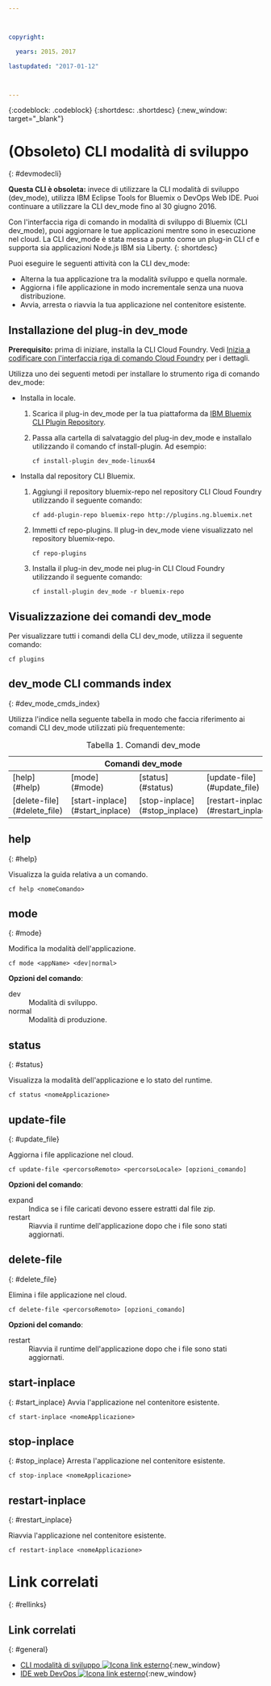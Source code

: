 ```yaml
---



copyright:

  years: 2015，2017

lastupdated: "2017-01-12"



---
```


{:codeblock: .codeblock}
{:shortdesc: .shortdesc}
{:new_window: target="_blank"}

# (Obsoleto) CLI modalità di sviluppo
{: #devmodecli}

**Questa CLI è obsoleta:** invece di utilizzare la CLI modalità di sviluppo (dev_mode), utilizza IBM Eclipse Tools for Bluemix o DevOps Web IDE. Puoi continuare a utilizzare la CLI dev_mode fino al 30 giugno 2016.

Con l'interfaccia riga di comando in modalità di sviluppo di Bluemix (CLI dev_mode), puoi aggiornare le tue applicazioni mentre sono in esecuzione nel cloud. La CLI dev_mode è stata messa a punto come un plug-in CLI cf e supporta sia applicazioni Node.js IBM sia Liberty.
{: shortdesc}


Puoi eseguire le seguenti attività con la CLI dev_mode:
- Alterna la tua applicazione tra la modalità sviluppo e quella normale.
- Aggiorna i file applicazione in modo incrementale senza una nuova distribuzione.
- Avvia, arresta o riavvia la tua applicazione nel contenitore esistente.

## Installazione del plug-in dev_mode
**Prerequisito:** prima di iniziare, installa la CLI Cloud Foundry. Vedi [Inizia a codificare con l'interfaccia riga di comando Cloud Foundry](https://github.com/cloudfoundry/cli) per i dettagli.


Utilizza uno dei seguenti metodi per installare lo strumento riga di comando dev_mode:
- Installa in locale.
  1. Scarica il plug-in dev_mode per la tua piattaforma da [IBM Bluemix CLI Plugin Repository](http://plugins.ng.bluemix.net).
  2. Passa alla cartella di salvataggio del plug-in dev_mode e installalo utilizzando il comando cf install-plugin. Ad esempio:

        ```
        cf install-plugin dev_mode-linux64
        ```

- Installa dal repository CLI Bluemix.
  1. Aggiungi il repository bluemix-repo nel repository CLI Cloud Foundry utilizzando il seguente comando:

        ```
        cf add-plugin-repo bluemix-repo http://plugins.ng.bluemix.net
        ```

  2. Immetti cf repo-plugins. Il plug-in dev_mode viene visualizzato nel repository bluemix-repo.

		```
        cf repo-plugins
        ```

  3. Installa il plug-in dev_mode nei plug-in CLI Cloud Foundry utilizzando il seguente comando:

        ```
        cf install-plugin dev_mode -r bluemix-repo
        ```

## Visualizzazione dei comandi dev_mode

Per visualizzare tutti i comandi della CLI dev_mode, utilizza il seguente comando:

```
cf plugins
```

## dev_mode CLI commands index
{: #dev_mode_cmds_index}

Utilizza l'indice nella seguente tabella in modo che faccia riferimento ai comandi CLI dev_mode utilizzati più frequentemente:

<table summary="dev_mode commands index">
<caption>Tabella 1. Comandi dev_mode</caption>
 <thead>
 <th colspan="4">Comandi dev_mode</th>
 </thead>
 <tbody>
 <tr>
 <td>[help](#help)</td>
 <td>[mode](#mode)</td>
 <td>[status](#status)</td>
 <td>[update-file](#update_file)</td>
 </tr>
 <tr>
 <td>[delete-file](#delete_file)</td>
 <td>[start-inplace](#start_inplace)</td>
 <td>[stop-inplace](#stop_inplace)</td>
 <td>[restart-inplace](#restart_inplace)</td>
 </tr>
  </tbody>
 </table>


## help
{: #help}

Visualizza la guida relativa a un comando.

```
cf help <nomeComando>
```


## mode
{: #mode}

Modifica la modalità dell'applicazione.

```
cf mode <appName> <dev|normal>
```
<strong>Opzioni del comando</strong>:

   <dl>
   <dt>dev</dt>
   <dd>Modalità di sviluppo.</dd>
   <dt>normal</dt>
   <dd>Modalità di produzione.</dd>
   </dl>


## status
{: #status}

Visualizza la modalità dell'applicazione e lo stato del runtime.
```
cf status <nomeApplicazione>
```



## update-file
{: #update_file}

Aggiorna i file applicazione nel cloud.

```
cf update-file <percorsoRemoto> <percorsoLocale> [opzioni_comando]
```


<strong>Opzioni del comando</strong>:

   <dl>
   <dt>expand</dt>
   <dd>Indica se i file caricati devono essere estratti dal file zip.</dd>
   <dt>restart</dt>
   <dd>Riavvia il runtime dell'applicazione dopo che i file sono stati aggiornati.</dd>
   </dl>



## delete-file
{: #delete_file}

Elimina i file applicazione nel cloud.

```
cf delete-file <percorsoRemoto> [opzioni_comando]
```


<strong>Opzioni del comando</strong>:
 <dl>
   <dt>restart</dt>
   <dd>Riavvia il runtime dell'applicazione dopo che i file sono stati aggiornati.</dd>
  </dl>


## start-inplace
{: #start_inplace}
Avvia l'applicazione nel contenitore esistente.

```
cf start-inplace <nomeApplicazione>
```



## stop-inplace
{: #stop_inplace}
Arresta l'applicazione nel contenitore esistente.

```
cf stop-inplace <nomeApplicazione>
```



## restart-inplace
{: #restart_inplace}

Riavvia l'applicazione nel contenitore esistente.

```
cf restart-inplace <nomeApplicazione>
```



# Link correlati
{: #rellinks}

## Link correlati
{: #general}
* [CLI modalità di sviluppo ![Icona link esterno](../../../icons/launch-glyph.svg)](http://clis.ng.bluemix.net/ui/repository.html#cf-plugins){:new_window}
* [IDE web DevOps ![Icona link esterno](../../../icons/launch-glyph.svg)](https://hub.jazz.net/docs/deploy/){:new_window}
